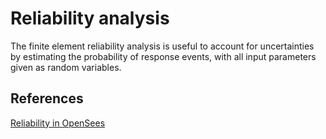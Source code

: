 # Reliability analysis

The finite element reliability analysis is useful to account for uncertainties by estimating the probability of response events, with all input parameters given as random variables.

## References

[Reliability in OpenSees](https://portwooddigital.com/2021/05/16/striking-youtube-gold/)
